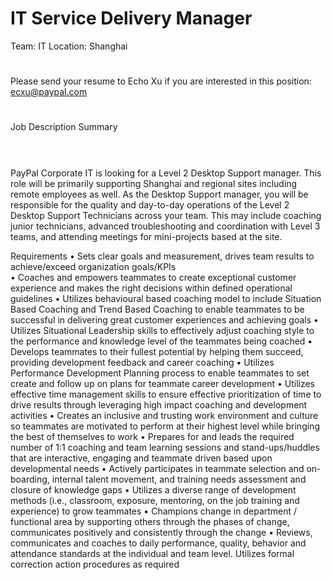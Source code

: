 IT Service Delivery Manager
=
Team: IT
Location: Shanghai
#
Please send your resume to Echo Xu if you are interested in this position: ecxu@paypal.com
#
Job Description Summary
#
   <br />PayPal Corporate IT is looking for a Level 2 Desktop Support manager. This role will be primarily supporting Shanghai and regional sites including remote employees as well. As the Desktop Support manager, you will be responsible for the quality and day-to-day operations of the Level 2 Desktop Support Technicians across your team. This may include coaching junior technicians, advanced troubleshooting and coordination with Level 3 teams, and attending meetings for mini-projects based at the site.

Requirements
• Sets clear goals and measurement, drives team results to achieve/exceed organization goals/KPIs
   <br />
• Coaches and empowers teammates to create exceptional customer experience and makes the right decisions within defined operational guidelines
• Utilizes behavioural based coaching model to include Situation Based Coaching and Trend Based Coaching to enable teammates to be successful in delivering great customer experiences and achieving goals
• Utilizes Situational Leadership skills to effectively adjust coaching style to the performance and knowledge level of the teammates being coached
• Develops teammates to their fullest potential by helping them succeed, providing development feedback and career coaching
• Utilizes Performance Development Planning process to enable teammates to set create and follow up on plans for teammate career development
• Utilizes effective time management skills to ensure effective prioritization of time to drive results through leveraging high impact coaching and development activities
• Creates an inclusive and trusting work environment and culture so teammates are motivated to perform at their highest level while bringing the best of themselves to work
• Prepares for and leads the required number of 1:1 coaching and team learning sessions and stand-ups/huddles that are interactive, engaging and teammate driven based upon developmental needs
• Actively participates in teammate selection and on-boarding, internal talent movement, and training needs assessment and closure of knowledge gaps
• Utilizes a diverse range of development methods (i.e., classroom, exposure, mentoring, on the job training and experience) to grow teammates
• Champions change in department / functional area by supporting others through the phases of change, communicates positively and consistently through the change
• Reviews, communicates and coaches to daily performance, quality, behavior and attendance standards at the individual and team level. Utilizes formal correction action procedures as required
